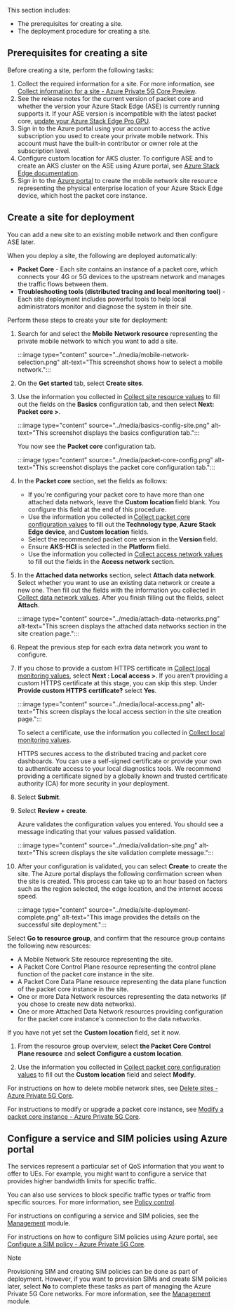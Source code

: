 This section includes:

- The prerequisites for creating a site.
- The deployment procedure for creating a site.

## Prerequisites for creating a site

Before creating a site, perform the following tasks:

1. Collect the required information for a site. For more information, see [Collect information for a site - Azure Private 5G Core Preview](/azure/private-5g-core/collect-required-information-for-a-site).
1. See the release notes for the current version of packet core and whether the version your Azure Stack Edge (ASE) is currently running supports it. If your ASE version is incompatible with the latest packet core, [update your Azure Stack Edge Pro GPU](/azure/databox-online/azure-stack-edge-gpu-install-update).
1. Sign in to the Azure portal using your account to access the active subscription you used to create your private mobile network. This account must have the built-in contributor or owner role at the subscription level.
1. Configure custom location for AKS cluster. To configure ASE and to create an AKS cluster on the ASE using Azure portal, see [Azure Stack Edge documentation](/azure/databox-online/).
1. Sign in to the  [Azure portal](https://portal.azure.com/) to create the mobile network site resource representing the physical enterprise location of your Azure Stack Edge device, which host the packet core instance.

## Create a site for deployment

You can add a new site to an existing mobile network and then configure ASE later.

When you deploy a site, the following are deployed automatically:

- **Packet Core** - Each site contains an instance of a packet core, which connects your 4G or 5G devices to the upstream network and manages the traffic flows between them.
- **Troubleshooting tools (distributed tracing and local monitoring** **tool)**  - Each site deployment includes powerful tools to help local administrators monitor and diagnose the system in their site.

Perform these steps to create your site for deployment:

1. Search for and select the **Mobile** **Network resource** representing the private mobile network to which you want to add a site.

   :::image type="content" source="../media/mobile-network-selection.png" alt-text="This screenshot shows how to select a mobile network.":::

1. On the **Get started** tab, select **Create sites**.
1. Use the information you collected in [Collect site resource values](/azure/private-5g-core/collect-required-information-for-a-site) to fill out the fields on the **Basics** configuration tab, and then select **Next: Packet core >**.

   :::image type="content" source="../media/basics-config-site.png" alt-text="This screenshot displays the basics configuration tab.":::

   You now see the **Packet core** configuration tab.

   :::image type="content" source="../media/packet-core-config.png" alt-text="This screenshot displays the packet core configuration tab.":::

1. In the **Packet core** section, set the fields as follows:
   - If you're configuring your packet core to have more than one attached data network, leave the **Custom location** field blank. You configure this field at the end of this procedure.
   - Use the information you collected in [Collect packet core configuration values](/azure/private-5g-core/collect-required-information-for-a-site) to fill out the **Technology type**, **Azure Stack Edge device**, and **Custom location** fields.
   - Select the recommended packet core version in the **Version** field.
   - Ensure **AKS-HCI** is selected in the **Platform** field.
   - Use the information you collected in [Collect access network values](/azure/private-5g-core/collect-required-information-for-a-site) to fill out the fields in the **Access network** section.
1. In the **Attached data networks** section, select **Attach data network**. Select whether you want to use an existing data network or create a new one. Then fill out the fields with the information you collected in [Collect data network values](/azure/private-5g-core/collect-required-information-for-a-site). After you finish filling out the fields, select **Attach**.
  
   :::image type="content" source="../media/attach-data-networks.png" alt-text="This screen displays the attached data networks section in the site creation page.":::

1. Repeat the previous step for each extra data network you want to configure.
1. If you chose to provide a custom HTTPS certificate in [Collect local monitoring values](/azure/private-5g-core/collect-required-information-for-a-site), select **Next : Local access >**. If you aren't providing a custom HTTPS certificate at this stage, you can skip this step. Under **Provide custom HTTPS** **certificate?** select **Yes**.

   :::image type="content" source="../media/local-access.png" alt-text="This screen displays the local access section in the site creation page.":::

   To select a certificate, use the information you collected in [Collect local monitoring values](/azure/private-5g-core/collect-required-information-for-a-site).

   HTTPS secures access to the distributed tracing and packet core dashboards. You can use a self-signed certificate or provide your own to authenticate access to your local diagnostics tools. We recommend providing a certificate signed by a globally known and trusted certificate authority (CA) for more security in your deployment.
1. Select **Submit**.
1. Select **Review + create**.

   Azure validates the configuration values you entered. You should see a message indicating that your values passed validation.

   :::image type="content" source="../media/validation-site.png" alt-text="This screen displays the site validation complete message.":::

1. After your configuration is validated, you can select **Create** to create the site. The Azure portal displays the following confirmation screen when the site is created. This process can take up to an hour based on factors such as the region selected, the edge location, and the internet access speed.

   :::image type="content" source="../media/site-deployment-complete.png" alt-text="This image provides the details on the successful site deployment.":::

Select **Go to resource group**, and confirm that the resource group contains the following new resources:

- A Mobile Network Site resource representing the site.
- A Packet Core Control Plane resource representing the control plane function of the packet core instance in the site.
- A Packet Core Data Plane resource representing the data plane function of the packet core instance in the site. 
- One or more Data Network resources representing the data networks (if you chose to create new data networks). 
- One or more Attached Data Network resources providing configuration for the packet core instance's connection to the data networks.

If you have not yet set the **Custom location** field, set it now.

1. From the resource group overview, select **the Packet Core Control Plane resource** and **select Configure a custom location**.

1. Use the information you collected in [Collect packet core configuration values](/azure/private-5g-core/collect-required-information-for-a-site) to fill out the **Custom location** field and select **Modify**.

For instructions on how to delete mobile network sites, see [Delete sites - Azure Private 5G Core](/azure/private-5g-core/delete-a-site).

For instructions to modify or upgrade a packet core instance, see [Modify a packet core instance - Azure Private 5G Core](/azure/private-5g-core/modify-packet-core).

## Configure a service and SIM policies using Azure portal

The services represent a particular set of QoS information that you want to offer to UEs. For example, you might want to configure a service that provides higher bandwidth limits for specific traffic.

You can also use services to block specific traffic types or traffic from specific sources. For more information, see [Policy control](/azure/private-5g-core/policy-control).

For instructions on configuring a service and SIM policies, see the [Management](/training/modules/manage-azure-private-5g-core/) module.

For instructions on how to configure SIM policies using Azure portal, see [Configure a SIM policy - Azure Private 5G Core](/azure/private-5g-core/configure-sim-policy-azure-portal).

> [!NOTE]
> Provisioning SIM and creating SIM policies can be done as part of deployment. However, if you want to provision SIMs and create SIM policies later, select **No** to complete these tasks as part of managing the Azure Private 5G Core networks.
> For more information, see the [Management](/training/modules/manage-azure-private-5g-core/) module.
